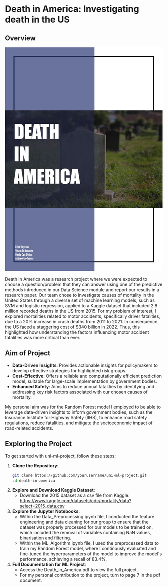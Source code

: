 # Death in America: Investigating death in the US

## Overview

![Screenshot of Death in America report cover](cover.png)

Death in America was a research project where we were expected to choose a question/problem that they can answer using one of the predictive methods introduced in our Data Science module and report our results in a research paper. Our team chose to investigate causes of mortality in the United States through a diverse set of machine learning models, such as SVM and logistic regression, applied to a Kaggle dataset that included 2.8 million recorded deaths in the US from 2015. For my problem of interest, I explored mortalities related to motor accidents, specifically driver fatalities, due to a 20% increase in crash deaths from 2011 to 2021. In consequence, the US faced a staggering cost of $340 billion in 2022. Thus, this highlighted how understanding the factors influencing motor accident fatalities was more critical than ever.

## Aim of Project

- **Data-Driven Insights**: Provides actionable insights for policymakers to develop effective strategies for highlighted risk groups.
- **Cost-Effective**: Offers a reliable and computationally efficient prediction model, suitable for large-scale implementation by government bodies.
- **Enhanced Safety**: Aims to reduce annual fatalities by identifying and addressing key risk factors associated with our chosen causes of mortality.

My personal aim was for the Random Forest model I employed to be able to leverage data-driven insights to inform government bodies, such as the Insurance Institute for Highway Safety (IIHS), to enhance road safety regulations, reduce fatalities, and mitigate the socioeconomic impact of road-related accidents.

## Exploring the Project

To get started with uni-ml-project, follow these steps:

1. **Clone the Repository**:
   ```bash
   git clone https://github.com/yourusername/uni-ml-project.git
   cd death-in-america
   ```
2. **Explore and Download Kaggle Dataset**:
   - Download the 2015 dataset as a csv file from Kaggle: https://www.kaggle.com/datasets/cdc/mortality/data?select=2015_data.csv
3. **Explore the Jupyter Notebooks**:
   - Within the Data_Preprocessing.ipynb file, I conducted the feature engineering and data cleaning for our group to ensure that the dataset was properly processed for our models to be trained on, which included the removal of variables containing NaN values, binarisation and filtering.
   - Within the ML_Algorithm.ipynb file, I used the preprocessed data to train my Random Forest model, where I continously evaluated and fine-tuned the hyperparameters of the model to improve the model's performance, achieving a recall of 83.4%.
4. **Full Documentation for ML Project**:
   - Access the Death_in_America.pdf to view the full project.
   - For my personal contribution to the project, turn to page 7 in the pdf document.
